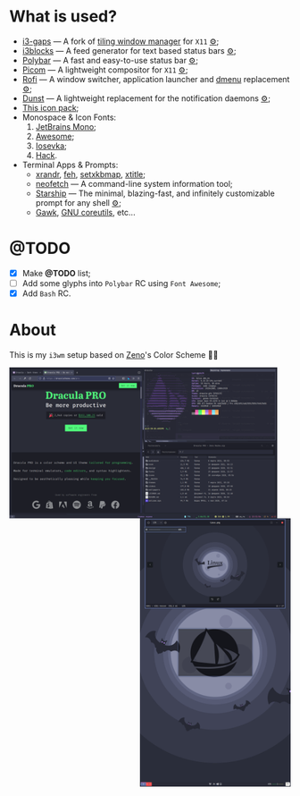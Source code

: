 # What is used?
- [i3-gaps](https://github.com/Airblader/i3) — A fork of [tiling window manager](https://github.com/i3/i3) for `X11` [⚙️](./config/i3/config);
- [i3blocks](https://github.com/vivien/i3blocks) — A feed generator for text based status bars [⚙️](./config/i3blocks/config);
- [Polybar](https://github.com/polybar/polybar) — A fast and easy-to-use status bar [⚙️](./config/polybar);
- [Picom](https://github.com/yshui/picom) — A lightweight compositor for `X11` [⚙️](./config/picom.conf);
- [Rofi](https://github.com/davatorium/rofi) — A window switcher, application launcher and [dmenu](https://tools.suckless.org/dmenu/) replacement [⚙️](./config/rofi/config.rasi);
- [Dunst](https://dunst-project.org/) — A lightweight replacement for the notification daemons [⚙️](./config/dunst/dunstrc);
- [This icon pack](https://github.com/matheuuus/dracula-icons);
- Monospace & Icon Fonts:
  1. [JetBrains Mono](https://www.jetbrains.com/lp/mono/);
  2. [Awesome](https://fontawesome.com/);
  3. [Iosevka](https://typeof.net/Iosevka/);
  4. [Hack](https://sourcefoundry.org/hack/).
- Terminal Apps & Prompts:
  - [xrandr](https://x.org/releases/current/doc/man/man1/xrandr.1.xhtml), [feh](https://feh.finalrewind.org/), [setxkbmap](https://linux.die.net/man/1/setxkbmap), [xtitle](https://github.com/baskerville/xtitle);
  - [neofetch](https://github.com/dylanaraps/neofetch) — A command-line system information tool;
  - [Starship](https://starship.rs/) — The minimal, blazing-fast, and infinitely customizable prompt for any shell [⚙️](./config/starship.toml);
  - [Gawk](https://www.gnu.org/software/gawk/), [GNU coreutils](https://www.gnu.org/software/coreutils/), etc...

# @TODO
- [x] Make **@TODO** list;
- [ ] Add some glyphs into `Polybar` RC using `Font Awesome`;
- [x] Add `Bash` RC.

# About
This is my `i3wm` setup based on [Zeno](https://github.com/zenorocha)'s Color Scheme 🧛‍♂️

<img src="https://raw.githubusercontent.com/etokarew/i3dracula/main/captures/hdmi.png" alt="HDMI" align="left" height="270px">
<img src="https://raw.githubusercontent.com/etokarew/i3dracula/main/captures/dvi.png" alt="DVI" align="right" height="480px">
